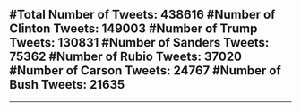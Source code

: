 #Total Number of Tweets: 438616 
#Number of Clinton Tweets: 149003
#Number of Trump Tweets: 130831
#Number of Sanders Tweets: 75362
#Number of Rubio Tweets: 37020
#Number of Carson Tweets: 24767
#Number of Bush Tweets: 21635
---
---
